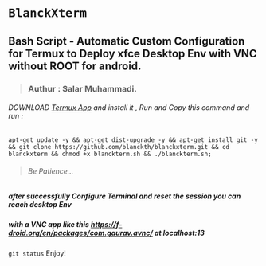 # `BlanckXterm`
## Bash Script - Automatic Custom Configuration for Termux to Deploy xfce Desktop Env with VNC without ROOT for android.

> ### Authur : **Salar Muhammadi**.

###### DOWNLOAD [Termux App](https://f-droid.org/en/packages/com.termux/) and install it , Run and Copy this command and run :
```
apt-get update -y && apt-get dist-upgrade -y && apt-get install git -y && git clone https://github.com/blanckth/blanckxterm.git && cd blanckxterm && chmod +x blanckterm.sh && ./blanckterm.sh;
```
> ###### Be Patience...
##### after successfully Configure Terminal and reset the session you can reach desktop Env 
##### with a VNC app like this https://f-droid.org/en/packages/com.gaurav.avnc/ at localhost:13
`git status`
Enjoy!
